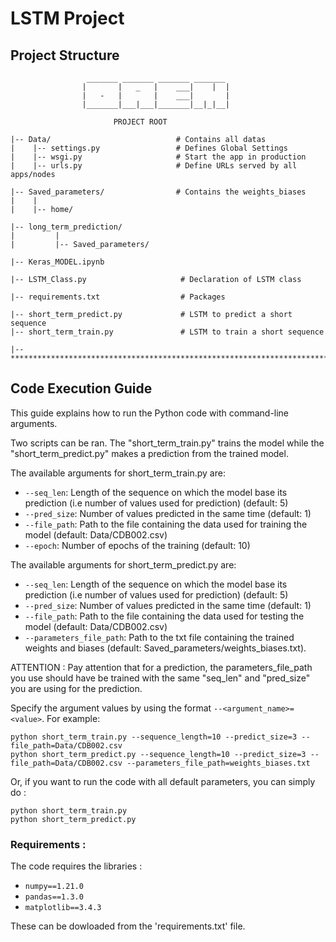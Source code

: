 # LSTM Project


## Project Structure
                     _______ _______ _______ _______ 
                    |       |   _   |    ___|    |  |
                    |   -   |       |    ___|       |
                    |_______|___|___|_______|__|_|__|
                        
                           PROJECT ROOT

	|-- Data/                            # Contains all datas 
	|    |-- settings.py                 # Defines Global Settings
	|    |-- wsgi.py                     # Start the app in production
	|    |-- urls.py                     # Define URLs served by all apps/nodes

	|-- Saved_parameters/                # Contains the weights_biases
	|    |
	|    |-- home/

	|-- long_term_prediction/
	|         |      
	|         |-- Saved_parameters/ 

	|-- Keras_MODEL.ipynb

	|-- LSTM_Class.py                     # Declaration of LSTM class

	|-- requirements.txt                  # Packages

	|-- short_term_predict.py             # LSTM to predict a short sequence
	|-- short_term_train.py               # LSTM to train a short sequence

	|-- ************************************************************************

## Code Execution Guide

This guide explains how to run the Python code with command-line arguments.

Two scripts can be ran. The "short_term_train.py" trains the model while the "short_term_predict.py" makes a prediction from the trained model. 

The available arguments for short_term_train.py are:

- `--seq_len`: Length of the sequence on which the model base its prediction (i.e number of values used for prediction) (default: 5)
- `--pred_size`: Number of values predicted in the same time (default: 1)
- `--file_path`: Path to the file containing the data used for training the model (default: Data/CDB002.csv)
- `--epoch`: Number of epochs of the training (default: 10)


The available arguments for short_term_predict.py are:

- `--seq_len`: Length of the sequence on which the model base its prediction (i.e number of values used for prediction) (default: 5)
- `--pred_size`: Number of values predicted in the same time (default: 1)
- `--file_path`: Path to the file containing the data used for testing the model (default: Data/CDB002.csv)
- `--parameters_file_path`: Path to the txt file containing the trained weights and biases (default: Saved_parameters/weights_biases.txt).

ATTENTION : Pay attention that for a prediction, the parameters_file_path you use should have be trained with the same "seq_len" and "pred_size" you are using for the prediction.

Specify the argument values by using the format `--<argument_name>=<value>`. For example:

	python short_term_train.py --sequence_length=10 --predict_size=3 --file_path=Data/CDB002.csv
	python short_term_predict.py --sequence_length=10 --predict_size=3 --file_path=Data/CDB002.csv --parameters_file_path=weights_biases.txt

Or, if you want to run the code with all default parameters, you can simply do :

	python short_term_train.py 
	python short_term_predict.py


### Requirements : 

The code requires the libraries :

- `numpy==1.21.0`
- `pandas==1.3.0`
- `matplotlib==3.4.3`

These can be dowloaded from the 'requirements.txt' file.
